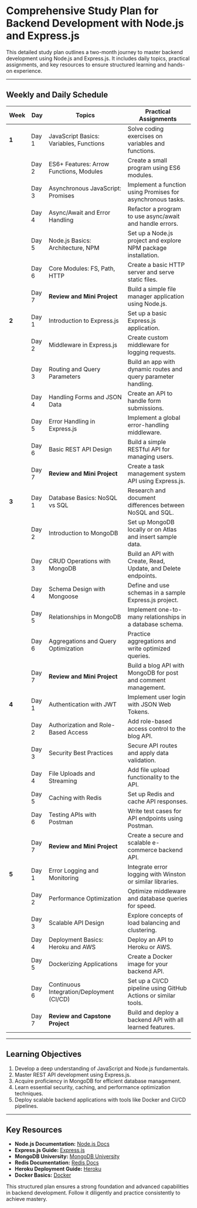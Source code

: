# Comprehensive Study Plan for Backend Development with Node.js and Express.js

This detailed study plan outlines a two-month journey to master backend development using Node.js and Express.js. It includes daily topics, practical assignments, and key resources to ensure structured learning and hands-on experience.

---

## Weekly and Daily Schedule

| **Week** | **Day** | **Topics**                               | **Practical Assignments**                                     |
|----------|---------|------------------------------------------|--------------------------------------------------------------|
| **1**    | Day 1   | JavaScript Basics: Variables, Functions  | Solve coding exercises on variables and functions.           |
|          | Day 2   | ES6+ Features: Arrow Functions, Modules  | Create a small program using ES6 modules.                    |
|          | Day 3   | Asynchronous JavaScript: Promises        | Implement a function using Promises for asynchronous tasks.  |
|          | Day 4   | Async/Await and Error Handling           | Refactor a program to use async/await and handle errors.      |
|          | Day 5   | Node.js Basics: Architecture, NPM        | Set up a Node.js project and explore NPM package installation.|
|          | Day 6   | Core Modules: FS, Path, HTTP             | Create a basic HTTP server and serve static files.            |
|          | Day 7   | **Review and Mini Project**              | Build a simple file manager application using Node.js.        |
| **2**    | Day 1   | Introduction to Express.js               | Set up a basic Express.js application.                       |
|          | Day 2   | Middleware in Express.js                 | Create custom middleware for logging requests.               |
|          | Day 3   | Routing and Query Parameters             | Build an app with dynamic routes and query parameter handling.|
|          | Day 4   | Handling Forms and JSON Data             | Create an API to handle form submissions.                    |
|          | Day 5   | Error Handling in Express.js             | Implement a global error-handling middleware.                |
|          | Day 6   | Basic REST API Design                    | Build a simple RESTful API for managing users.                |
|          | Day 7   | **Review and Mini Project**              | Create a task management system API using Express.js.         |
| **3**    | Day 1   | Database Basics: NoSQL vs SQL            | Research and document differences between NoSQL and SQL.      |
|          | Day 2   | Introduction to MongoDB                  | Set up MongoDB locally or on Atlas and insert sample data.    |
|          | Day 3   | CRUD Operations with MongoDB             | Build an API with Create, Read, Update, and Delete endpoints. |
|          | Day 4   | Schema Design with Mongoose              | Define and use schemas in a sample Express.js project.        |
|          | Day 5   | Relationships in MongoDB                 | Implement one-to-many relationships in a database schema.     |
|          | Day 6   | Aggregations and Query Optimization      | Practice aggregations and write optimized queries.            |
|          | Day 7   | **Review and Mini Project**              | Build a blog API with MongoDB for post and comment management.|
| **4**    | Day 1   | Authentication with JWT                  | Implement user login with JSON Web Tokens.                    |
|          | Day 2   | Authorization and Role-Based Access      | Add role-based access control to the blog API.                |
|          | Day 3   | Security Best Practices                  | Secure API routes and apply data validation.                  |
|          | Day 4   | File Uploads and Streaming               | Add file upload functionality to the API.                     |
|          | Day 5   | Caching with Redis                       | Set up Redis and cache API responses.                         |
|          | Day 6   | Testing APIs with Postman                | Write test cases for API endpoints using Postman.             |
|          | Day 7   | **Review and Mini Project**              | Create a secure and scalable e-commerce backend API.          |
| **5**    | Day 1   | Error Logging and Monitoring             | Integrate error logging with Winston or similar libraries.    |
|          | Day 2   | Performance Optimization                 | Optimize middleware and database queries for speed.           |
|          | Day 3   | Scalable API Design                      | Explore concepts of load balancing and clustering.            |
|          | Day 4   | Deployment Basics: Heroku and AWS        | Deploy an API to Heroku or AWS.                               |
|          | Day 5   | Dockerizing Applications                 | Create a Docker image for your backend API.                   |
|          | Day 6   | Continuous Integration/Deployment (CI/CD)| Set up a CI/CD pipeline using GitHub Actions or similar tools.|
|          | Day 7   | **Review and Capstone Project**          | Build and deploy a backend API with all learned features.     |

---

## Learning Objectives

1. Develop a deep understanding of JavaScript and Node.js fundamentals.
2. Master REST API development using Express.js.
3. Acquire proficiency in MongoDB for efficient database management.
4. Learn essential security, caching, and performance optimization techniques.
5. Deploy scalable backend applications with tools like Docker and CI/CD pipelines.

---

## Key Resources

- **Node.js Documentation:** [Node.js Docs](https://nodejs.org/en/docs/)
- **Express.js Guide:** [Express.js](https://expressjs.com/)
- **MongoDB University:** [MongoDB University](https://university.mongodb.com/)
- **Redis Documentation:** [Redis Docs](https://redis.io/docs/)
- **Heroku Deployment Guide:** [Heroku](https://www.heroku.com/)
- **Docker Basics:** [Docker](https://www.docker.com/)

This structured plan ensures a strong foundation and advanced capabilities in backend development. Follow it diligently and practice consistently to achieve mastery.

